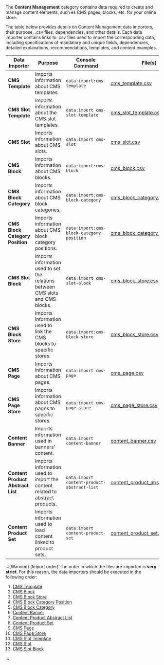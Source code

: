 The **Content Management** category contains data required to create and manage content elements, such es CMS pages, blocks, etc. for your online store.

The table below provides details on Content Management data importers, their purpose, .csv files, dependencies, and other details. Each data importer contains links to .csv files used to import the corresponding data, including specifications of mandatory and unique fields, dependencies, detailed explanations, recommendations, templates, and content examples.

| Data Importer | Purpose | Console Command| File(s) | Dependencies |
| --- | --- | --- | --- |--- |
| **CMS Template**   | Imports information about CMS templates. |`data:import:cms-template` |[ cms_template.csv](https://documentation.spryker.com/docs/file-details-cms-templatecsv)|None |
| **CMS Slot Template**   | Imports information about the CMS slot templates. |`data:import cms-slot-template ` | [cms_slot_template.csv](https://documentation.spryker.com/docs/file-details-cms-slot-templatecsv)| None|
| **CMS Slot**   | Imports information about CMS slots. |`data:import cms-slot` |[cms_slot.csv](https://documentation.spryker.com/docs/file-details-cms-slotcsv) |None |
| **CMS Block**   | Imports information about CMS blocks. |`data:import:cms-block` | [cms_block.csv](https://documentation.spryker.com/docs/file-details-cms-blockcsv)|None |
| **CMS Block Category**   |Imports information about CMS block categories. |`data:import:cms-block-category` | [cms_block_category.csv](https://documentation.spryker.com/docs/file-details-cms-block-categorycsv)|[cms_block_category_position.csv](https://documentation.spryker.com/docs/file-details-cms-block-category-postioncsv) |
| **CMS Block Category Position**   |Imports information about CMS block category positions. |`data:import:cms-block-category-position` |[cms_block_category_position.csv](https://documentation.spryker.com/docs/file-details-cms-block-category-postioncsv)|None |
| **CMS Slot Block**   | Imports information used to set the relations between CMS slots and CMS blocks.|`data:import cms-slot-block` | [cms_block_store.csv](https://documentation.spryker.com/docs/file-details-cms-block-storecsv)| <ul><li>[cms_slot.csv](https://documentation.spryker.com/docs/file-details-cms-slotcsv)</li><li>[cms_block.csv](https://documentation.spryker.com/docs/file-details-cms-blockcsv)</li></ul> |
| **CMS Block Store**   | Imports information used to link the CMS blocks to specific stores. |`data:import:cms-block-store` | [cms_block_store.csv](https://documentation.spryker.com/docs/file-details-cms-block-storecsv)| <ul><li>[cms_block.csv](https://documentation.spryker.com/docs/file-details-cms-blockcsv)</li><li>**stores.php** configuration file of demo shop PHP project</li></ul> |
| **CMS Page**   | Imports information about CMS pages. |`data:import cms-page` |[cms_page.csv](https://documentation.spryker.com/docs/file-details-cms-pagecsv) |[cms_template.csv](https://documentation.spryker.com/docs/file-details-cms-templatecsv) |
| **CMS Page Store**   | Imports information about CMS pages to specific stores. |`data:import cms-page-store` |[cms_page_store.csv](https://documentation.spryker.com/docs/file-details-cms-page-storecsv) | <ul><li>[cms_page.csv](https://documentation.spryker.com/docs/file-details-cms-pagecsv)</li><li>**stores.php** configuration file of demo shop PHP project</li></ul>|
| **Content Banner**   | Imports information used in banners' content. |`data:import content-banner` |[content_banner.csv](https://documentation.spryker.com/docs/file-details-content-bannercsv) |[glossary.csv](https://documentation.spryker.com/docs/file-details-glossarycsv) |
| **Content Product Abstract List**   |Imports information used to import the content related to abstract products.  |`data:import content-product-abstract-list` |[content_product_abstract_list.csv](https://documentation.spryker.com/docs/file-details-content-product-abstract-listcsv) |[product_abstract.csv ](https://documentation.spryker.com/docs/file-details-product-abstractcsv)|
| **Content Product Set**   |Imports information used to load content linked to product sets.  |`data:import content-product-set ` | [content_product_set.csv](https://documentation.spryker.com/docs/file-details-content-product-setcsv)| [product_set.csv](https://documentation.spryker.com/docs/file-details-product-setcsv)|



:::(Warning) (Import order)
The order in which the files are imported is **very strict**. For this reason, the data importers should be executed in the following order:

1. [CMS Template](https://documentation.spryker.com/docs/file-details-cms-templatecsv)
2. [CMS Block](https://documentation.spryker.com/docs/file-details-cms-blockcsv)
3. [CMS Block Store](https://documentation.spryker.com/docs/file-details-cms-block-storecsv)
4. [CMS Block Category Position](https://documentation.spryker.com/docs/file-details-cms-block-category-postioncsv)
5. [CMS Block Category](https://documentation.spryker.com/docs/file-details-cms-block-categorycsv)
6. [Content Banner](https://documentation.spryker.com/docs/file-details-content-bannercsv)
7. [Content Product Abstract List](https://documentation.spryker.com/docs/file-details-content-product-abstract-listcsv)
8. [Content Product Set](https://documentation.spryker.com/docs/file-details-content-product-setcsv)
9. [CMS Page](https://documentation.spryker.com/docs/file-details-cms-pagecsv)
10. [CMS Page Store](https://documentation.spryker.com/docs/file-details-cms-page-storecsv)
1. [CMS Slot Template](https://documentation.spryker.com/v5/docs/file-details-cms-slot-templatecsv)
2. [CMS Slot](https://documentation.spryker.com/docs/file-details-cms-slotcsv)
3. [CMS Slot Block](https://documentation.spryker.com/docs/file-details-cms-block-storecsv)

:::